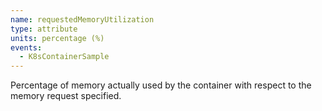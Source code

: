 ```yaml
---
name: requestedMemoryUtilization
type: attribute
units: percentage (%)
events:
  - K8sContainerSample
---
```


Percentage of memory actually used by the container with respect to the memory request specified.